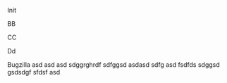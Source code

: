 Init

BB

CC

Dd

Bugzilla
asd
asd
asd
sdggrghrdf
sdfggsd
asdasd
sdfg
asd
fsdfds
sdggsd
gsdsdgf
sfdsf
asd
